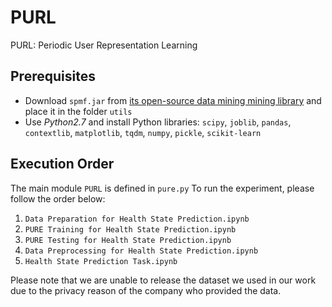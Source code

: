 # PURL

PURL: Periodic User Representation Learning

## Prerequisites

- Download `spmf.jar` from [its open-source data mining mining library](http://www.philippe-fournier-viger.com/spmf/index.php?link=download.php) and place it in the folder `utils`
- Use _Python2.7_ and install Python libraries: `scipy`, `joblib`, `pandas`, `contextlib`, `matplotlib`, `tqdm`, `numpy`, `pickle`, `scikit-learn`

## Execution Order 

The main module `PURL` is defined in `pure.py`
To run the experiment, please follow the order below:

1. `Data Preparation for Health State Prediction.ipynb`
2. `PURE Training for Health State Prediction.ipynb`
3. `PURE Testing for Health State Prediction.ipynb`
4. `Data Preprocessing for Health State Prediction.ipynb`
5. `Health State Prediction Task.ipynb`

Please note that we are unable to release the dataset we used in our work due to the privacy reason of the company who provided the data.